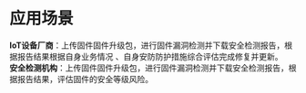 # 应用场景

**IoT设备厂商**：上传固件固件升级包，进行固件漏洞检测并下载安全检测报告，根据报告结果根据自身业务情况 、自身安防防护措施综合评估完成修复并更新。  
**安全检测机构**：上传固件固件升级包，进行固件漏洞检测并下载安全检测报告，根据报告结果，评估固件的安全等级风险。
